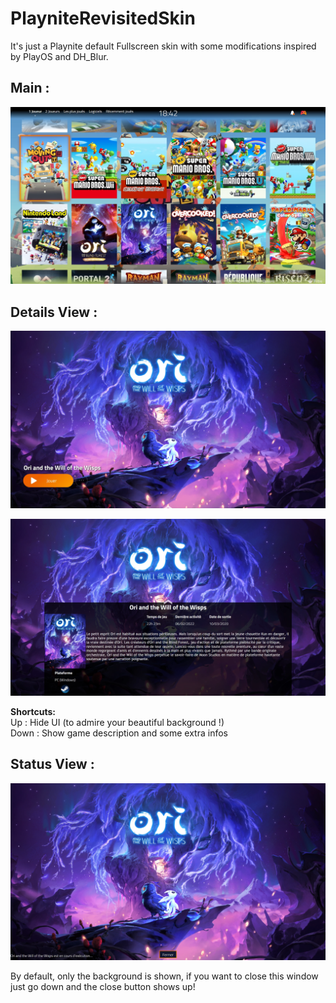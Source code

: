 # PlayniteRevisitedSkin
It's just a Playnite default Fullscreen skin with some modifications inspired by PlayOS and DH_Blur.

## Main :

![Main](https://raw.githubusercontent.com/ld892012/PlayniteRevisitedSkin/main/Media/Main.png)

## Details View :

![Detail](https://raw.githubusercontent.com/ld892012/PlayniteRevisitedSkin/main/Media/Detail.png)

![Description](https://raw.githubusercontent.com/ld892012/PlayniteRevisitedSkin/main/Media/DetailDesc.png)

**Shortcuts:**\
Up : Hide UI (to admire your beautiful background !)\
Down : Show game description and some extra infos

## Status View :

![Status](https://raw.githubusercontent.com/ld892012/PlayniteRevisitedSkin/main/Media/Status.png)

By default, only the background is shown, if you want to close this window just go down and the close button shows up!
